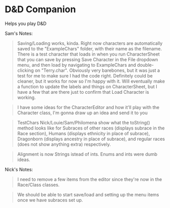 # D&D Companion

Helps you play D&D

Sam's Notes:
> Saving/Loading works, kinda. Right now characters are automatically saved to the "ExampleChars" folder, with their name as the filename. There is a test character that loads in when you run CharacterSheet that you can save  by pressing Save Character in the File dropdown menu, and then load by navigating to ExampleChars and double-clicking on "Terry.char". Obviously very barebones, but it was just a test for me to make sure I had the code right. Definitely could be cleaner, but it works for now so I'm happy with it. Will eventually make a function to update the labels and things on CharacterSheet, but I have a few that are there just to confirm that Load Character is working.

> I have some ideas for the CharacterEditor and how it'll play with the Character class, I'm gonna draw up an idea and send it to you

> TestChars Nick/Louie/Sam/Philomena show what the toString() method looks like for Subraces of other races (displays subrace in the Race section), Humans (displays ethnicity in place of subrace), Dragonborn (displays ancestry in place of subrace), and regular races (does not show anything extra) respectively.

> Alignment is now Strings istead of ints. Enums and ints were dumb ideas.

Nick's Notes:
> I need to remove a few items from the editor since they're now in the Race/Class classes. 

> We should be able to start save/load and setting up the menu items once we have subraces set up.